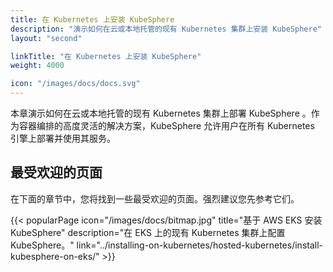 ```yaml
---
title: 在 Kubernetes 上安装 KubeSphere
description: "演示如何在云或本地托管的现有 Kubernetes 集群上安装 KubeSphere"
layout: "second"

linkTitle: "在 Kubernetes 上安装 KubeSphere"
weight: 4000

icon: "/images/docs/docs.svg"
---
```


本章演示如何在云或本地托管的现有 Kubernetes 集群上部署 KubeSphere 。作为容器编排的高度灵活的解决方案，KubeSphere 允许用户在所有 Kubernetes 引擎上部署并使用其服务。
## 最受欢迎的页面

在下面的章节中，您将找到一些最受欢迎的页面。强烈建议您先参考它们。

{{< popularPage icon="/images/docs/bitmap.jpg" title="基于 AWS EKS 安装 KubeSphere" description="在 EKS 上的现有 Kubernetes 集群上配置 KubeSphere。" link="../installing-on-kubernetes/hosted-kubernetes/install-kubesphere-on-eks/" >}}
